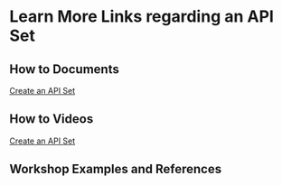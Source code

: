 # Learn More Links regarding an API Set

## How to Documents

[Create an API Set](https://github.com/SuiteEngine/APIEngine/wiki/HowTo-CreateAPISet#how-to-create-an-api-set)

## How to Videos

[Create an API Set](https://github.com/SuiteEngine/APIEngine/wiki/HowToDocs/HowTo-APISets/HowTo-CreateAPISet.mp4)

## Workshop Examples and References
